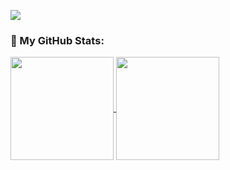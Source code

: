 ![](https://komarev.com/ghpvc/?username=costa53&label=PROFILE+VIEWS&color=a99a86)

### :vulcan_salute: My GitHub Stats:

<a href="https://github.com/costa53">
  <img align="center" height="165em" src="https://github-readme-stats.vercel.app/api?username=costa53&show_icons=true&theme=aura_dark&include_all_commits=true&count_private=true&cache_seconds=1800" />
  <img align="center" height="165em" src="https://github-readme-stats.vercel.app/api/top-langs/?username=costa53&theme=aura_dark&layout=compact&langs_count=6&cache_seconds=1800" />
</a>
